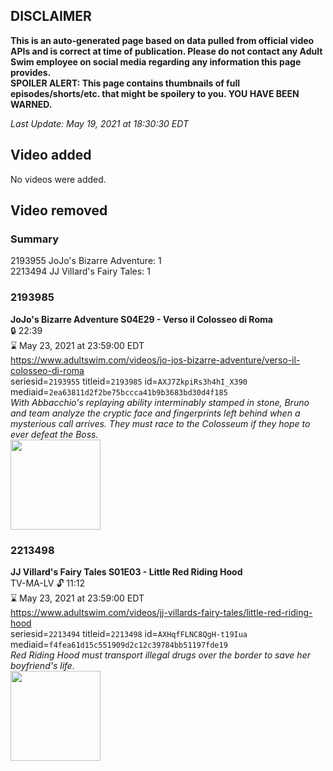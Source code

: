 ## DISCLAIMER
**This is an auto-generated page based on data pulled from official video APIs and is correct at time of publication. Please do not contact any Adult Swim employee on social media regarding any information this page provides.**  
**SPOILER ALERT: This page contains thumbnails of full episodes/shorts/etc. that might be spoilery to you. YOU HAVE BEEN WARNED.**  

_Last Update: May 19, 2021 at 18:30:30 EDT_
## Video added
No videos were added.  
## Video removed
### Summary
2193955 JoJo's Bizarre Adventure: 1  
2213494 JJ Villard's Fairy Tales: 1  
### 2193985
**JoJo's Bizarre Adventure S04E29 - Verso il Colosseo di Roma**  
 🔒 22:39  
⌛ May 23, 2021 at 23:59:00 EDT  
https://www.adultswim.com/videos/jo-jos-bizarre-adventure/verso-il-colosseo-di-roma  
seriesid=`2193955` titleid=`2193985` id=`AXJ7ZkpiRs3h4hI_X390` mediaid=`2ea63811d2f2be75bccca41b9b3683bd30d4f185`  
_With Abbacchio's replaying ability interminably stamped in stone, Bruno and team analyze the cryptic face and fingerprints left behind when a mysterious call arrives. They must race to the Colosseum if they hope to ever defeat the Boss._  
<a href="https://media.cdn.adultswim.com/uploads/20200730/thumbnails/2_20730123167-jojo_goldenwind_029.jpg"><img src="https://media.cdn.adultswim.com/uploads/20200730/thumbnails/2_20730123167-jojo_goldenwind_029.jpg" height="144px" /></a>
### 2213498
**JJ Villard's Fairy Tales S01E03 - Little Red Riding Hood**  
TV-MA-LV 🔓 11:12  
⌛ May 23, 2021 at 23:59:00 EDT  
https://www.adultswim.com/videos/jj-villards-fairy-tales/little-red-riding-hood  
seriesid=`2213494` titleid=`2213498` id=`AXHqfFLNC8QgH-t19Iua` mediaid=`f4fea61d15c551909d2c12c39784bb51197fde19`  
_Red Riding Hood must transport illegal drugs over the border to save her boyfriend's life._  
<a href="https://media.cdn.adultswim.com/uploads/20200506/thumbnails/2_20561055391-JJVFT_004.jpg"><img src="https://media.cdn.adultswim.com/uploads/20200506/thumbnails/2_20561055391-JJVFT_004.jpg" height="144px" /></a>

